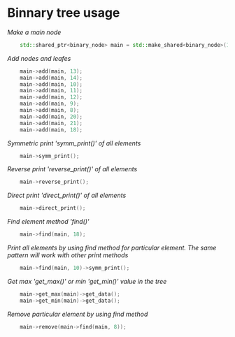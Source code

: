 # Binnary tree usage
*Make a main node*
```cpp
    std::shared_ptr<binary_node> main = std::make_shared<binary_node>(15);
```
*Add nodes and leafes*
```cpp
    main->add(main, 13);
    main->add(main, 14);
    main->add(main, 10);
    main->add(main, 11);
    main->add(main, 12);
    main->add(main, 9);
    main->add(main, 8);
    main->add(main, 20);
    main->add(main, 21);
    main->add(main, 18);
```
*Symmetric print 'symm_print()' of all elements*
```cpp
    main->symm_print();
```
*Reverse print 'reverse_print()' of all elements*
```cpp
    main->reverse_print();
```
*Direct print 'direct_print()' of all elements*
```cpp
    main->direct_print();
```
*Find element method 'find()'*
```cpp
    main->find(main, 18);
```
*Print all elements by using find method for particular element.*
*The same pattern will work with other print methods*
```cpp
    main->find(main, 10)->symm_print();
```
*Get max 'get_max()' or min 'get_min()' value in the tree*
```cpp
    main->get_max(main)->get_data();
    main->get_min(main)->get_data();
```
*Remove particular element by using find method*
```cpp
    main->remove(main->find(main, 8));
```

